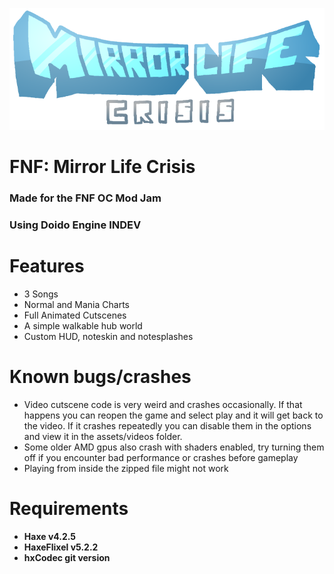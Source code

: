 ![logo](assets/images/menu/logo.png)

# FNF: Mirror Life Crisis
### Made for the FNF OC Mod Jam
### Using Doido Engine INDEV
# Features
 - 3 Songs
 - Normal and Mania Charts
 - Full Animated Cutscenes
 - A simple walkable hub world
 - Custom HUD, noteskin and notesplashes
# Known bugs/crashes
 - Video cutscene code is very weird and crashes occasionally. If that happens you can reopen the game and select play and it will get back to the video. If it crashes repeatedly you can disable them in the options and view it in the assets/videos folder.
 - Some older AMD gpus also crash with shaders enabled, try turning them off if you encounter bad performance or crashes before gameplay
 - Playing from inside the zipped file might not work
# Requirements
 - **Haxe v4.2.5**
 - **HaxeFlixel v5.2.2**
 - **hxCodec git version**

